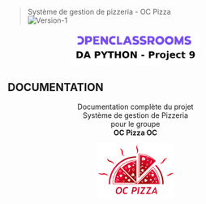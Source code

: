 > Système de gestion de pizzeria - OC Pizza <br>
![Version-1](https://img.shields.io/badge/Version-1-blue.svg)

<p align="center">
  <img width=50% src="https://github.com/sylrie/P9_OC_Pizza/blob/master/img/title.png">
</p>

## DOCUMENTATION
<p align="center">
  Documentation complète du projet<br>
  </strong>Système de gestion de Pizzeria</strong><br>
  pour le groupe<br>
  <strong>OC Pizza OC</strong> 
</p>

<p align="center">
  <img width=30% src="https://github.com/sylrie/P9_OC_Pizza/blob/master/img/OC logo.png">
</p>